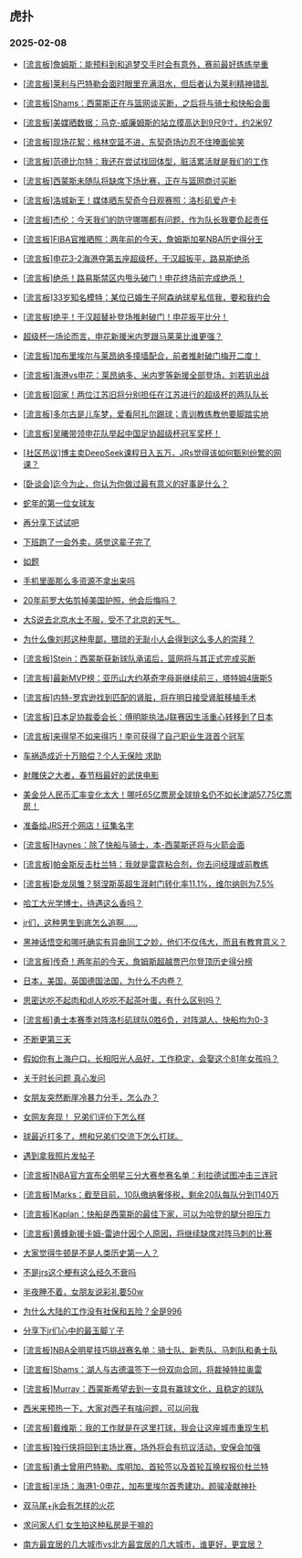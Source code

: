 ## 虎扑 
### 2025-02-08

+ [[流言板]詹姆斯：能预料到和追梦交手时会有意外，赛前最好练练举重](https://bbs.hupu.com/630451003.html)

+ [[流言板]莱利与巴特勒会面时眼里充满泪水，但后者认为莱利精神错乱](https://bbs.hupu.com/630455195.html)

+ [[流言板]Shams：西蒙斯正在与篮网谈买断，之后将与骑士和快船会面](https://bbs.hupu.com/630455603.html)

+ [[流言板]美媒晒数据：马克-威廉姆斯的站立摸高达到9尺9寸，约2米97](https://bbs.hupu.com/630453943.html)

+ [[流言板]现场花絮：格林空篮不进，东契奇场边忍不住掩面偷笑](https://bbs.hupu.com/630452891.html)

+ [[流言板]范德比尔特：我还在尝试找回体型，脏活累活就是我们的工作](https://bbs.hupu.com/630452424.html)

+ [[流言板]西蒙斯未随队将缺席下场比赛，正在与篮网商讨买断](https://bbs.hupu.com/630455533.html)

+ [[流言板]洛城新王！媒体晒东契奇今日观赛照：洛杉矶爱卢卡](https://bbs.hupu.com/630453226.html)

+ [[流言板]杰伦：今天我们的防守哪哪都有问题，作为队长我要负起责任](https://bbs.hupu.com/630451738.html)

+ [[流言板]FIBA官推晒照：两年前的今天，詹姆斯加冕NBA历史得分王](https://bbs.hupu.com/630452059.html)

+ [[流言板]申花3-2海港夺第五座超级杯，于汉超扳平，路易斯绝杀](https://bbs.hupu.com/630454089.html)

+ [[流言板]绝杀！路易斯禁区内甩头破门！申花终场前完成绝杀！](https://bbs.hupu.com/630454058.html)

+ [[流言板]33岁知名模特：某位已婚生子阿森纳球星私信我，要和我约会](https://bbs.hupu.com/630439870.html)

+ [[流言板]绝平！于汉超替补登场推射破门！申花扳平比分！](https://bbs.hupu.com/630454010.html)

+ [超级杯一场论而言，申花新援米内罗跟马莱莱比谁更强？](https://bbs.hupu.com/630454119.html)

+ [[流言板]加布里埃尔与莱昂纳多撞墙配合，前者推射破门梅开二度！](https://bbs.hupu.com/630453806.html)

+ [[流言板]海港vs申花：莱昂纳多、米内罗等新援全部登场，刘若钒出战](https://bbs.hupu.com/630451077.html)

+ [[流言板]回家！两位江苏旧将分别担任在江苏进行的超级杯的两队队长](https://bbs.hupu.com/630451382.html)

+ [[流言板]多尔古是儿车梦，爱看阿扎尔踢球；青训教练教他要脚踏实地](https://bbs.hupu.com/630443744.html)

+ [[流言板]吴曦带领申花队举起中国足协超级杯冠军奖杯！](https://bbs.hupu.com/630454521.html)

+ [[社区热议]博主卖DeepSeek课程日入五万，JRs觉得该如何甄别纷繁的网课？](https://bbs.hupu.com/630450984.html)

+ [[卧谈会]迄今为止，你认为你做过最有意义的好事是什么？](https://bbs.hupu.com/630453408.html)

+ [蛇年的第一位女球友](https://bbs.hupu.com/630451810.html)

+ [再分享下试试吧](https://bbs.hupu.com/630451056.html)

+ [下班跑了一会外卖，感觉这辈子完了](https://bbs.hupu.com/630454203.html)

+ [如题](https://bbs.hupu.com/630454662.html)

+ [手机里面那么多资源不拿出来吗](https://bbs.hupu.com/630452369.html)

+ [20年前罗大佑剪掉美国护照，他会后悔吗？](https://bbs.hupu.com/630451072.html)

+ [大S说去北京水土不服，受不了北京的天气。](https://bbs.hupu.com/630453703.html)

+ [为什么像刘邦这种卑鄙，猥琐的无耻小人会得到这么多人的崇拜？](https://bbs.hupu.com/630451461.html)

+ [[流言板]Stein：西蒙斯获新球队承诺后，篮网将与其正式完成买断](https://bbs.hupu.com/630455937.html)

+ [[流言板]最新MVP榜：亚历山大约基奇字母哥继续前三，塔特姆4唐斯5](https://bbs.hupu.com/630455289.html)

+ [[流言板]内特-罗宾逊找到匹配的肾脏，将在明日接受肾脏移植手术](https://bbs.hupu.com/630455134.html)

+ [[流言板]日本足协裁委会长：傅明能执法J联赛因生活重心转移到了日本](https://bbs.hupu.com/630455643.html)

+ [[流言板]来得早不如来得巧！李可获得了自己职业生涯首个冠军](https://bbs.hupu.com/630454588.html)

+ [车祸造成近十万赔偿？个人无保险 求助](https://bbs.hupu.com/630453490.html)

+ [射雕侠之大者，春节档最好的武侠电影](https://bbs.hupu.com/630453829.html)

+ [美金兑人民币汇率变化太大！哪吒65亿票房全球排名仍不如长津湖57.75亿票房！](https://bbs.hupu.com/630452010.html)

+ [准备给JRS开个网店！征集名字](https://bbs.hupu.com/630453618.html)

+ [[流言板]Haynes：除了快船与骑士，本-西蒙斯还将与火箭会面](https://bbs.hupu.com/630455850.html)

+ [[流言板]帕金斯反击杜兰特：我就是雷霆粘合剂，你去问经理或前教练](https://bbs.hupu.com/630456122.html)

+ [[流言板]卧龙凤雏？努涅斯英超生涯射门转化率11.1%，维尔纳则为7.5%](https://bbs.hupu.com/630452476.html)

+ [哈工大光学博士，待遇这么香吗？](https://bbs.hupu.com/630454311.html)

+ [jr们，这种男生到底怎么追啊……](https://bbs.hupu.com/630456839.html)

+ [黑神话悟空和哪吒确实有异曲同工之妙，他们不仅伟大，而且有教育意义？](https://bbs.hupu.com/630453957.html)

+ [[流言板]传奇！两年前的今天，詹姆斯超越贾巴尔登顶历史得分榜](https://bbs.hupu.com/630456207.html)

+ [日本，美国，英国德国法国，为什么不内卷？](https://bbs.hupu.com/630455450.html)

+ [思密达吃不起肉和dl人吃吃不起茶叶蛋，有什么区别吗？](https://bbs.hupu.com/630453826.html)

+ [[流言板]勇士本赛季对阵洛杉矶球队0胜6负，对阵湖人、快船均为0-3](https://bbs.hupu.com/630454864.html)

+ [不断更第三天](https://bbs.hupu.com/630454781.html)

+ [假如你有上海户口，长相阳光人品好，工作稳定，会娶这个81年女孩吗？](https://bbs.hupu.com/630455314.html)

+ [关于时长问题 真心发问](https://bbs.hupu.com/630456612.html)

+ [女朋友突然断崖冷暴力分手，怎么办？](https://bbs.hupu.com/630454619.html)

+ [女网友奔现！ 兄弟们评价下怎么样](https://bbs.hupu.com/630456101.html)

+ [球最近打多了，想和兄弟们交流下怎么打球。](https://bbs.hupu.com/630454941.html)

+ [遇到拿我照片发帖子](https://bbs.hupu.com/630456018.html)

+ [[流言板]NBA官方宣布全明星三分大赛参赛名单：利拉德试图冲击三连冠](https://bbs.hupu.com/630457451.html)

+ [[流言板]Marks：截至目前，10队缴纳奢侈税，剩余20队每队分到1140万](https://bbs.hupu.com/630457172.html)

+ [[流言板]Kaplan：快船是西蒙斯的最佳下家，可以为哈登的腿分担压力](https://bbs.hupu.com/630457030.html)

+ [[流言板]黄蜂新援卡姆-雷迪什因个人原因，将继续缺席对阵马刺的比赛](https://bbs.hupu.com/630455560.html)

+ [大家觉得牛顿是不是人类历史第一人？](https://bbs.hupu.com/630456639.html)

+ [不是jrs这个梗有这么经久不衰吗](https://bbs.hupu.com/630457330.html)

+ [半夜睡不着，女朋友说彩礼要50w](https://bbs.hupu.com/630457029.html)

+ [为什么大陆的工作没有社保和五险？全是996](https://bbs.hupu.com/630457344.html)

+ [分享下jr们心中的最玉脚丫子](https://bbs.hupu.com/630457317.html)

+ [[流言板]NBA全明星技巧挑战赛名单：骑士队、新秀队、马刺队和勇士队](https://bbs.hupu.com/630457472.html)

+ [[流言板]Shams：湖人与古德温签下一份双向合同，将裁掉特拉奥雷](https://bbs.hupu.com/630457521.html)

+ [[流言板]Murray：西蒙斯希望去到一支具有赢球文化，且稳定的球队](https://bbs.hupu.com/630457102.html)

+ [西米来预热一下，大家对西子有啥问题，可以问我](https://bbs.hupu.com/630456345.html)

+ [[流言板]戴维斯：我的工作就是在这里打球，我会让这座城市重现生机](https://bbs.hupu.com/630457436.html)

+ [[流言板]独行侠将回到主场比赛，场外将会有抗议活动，安保会加强](https://bbs.hupu.com/630457706.html)

+ [[流言板]勇士曾用巴特勒、库明加、首轮签以及首轮互换权报价杜兰特](https://bbs.hupu.com/630457793.html)

+ [[流言板]半场：海港1-0申花，加布里埃尔首秀建功，颜骏凌献神扑](https://bbs.hupu.com/630452968.html)

+ [双马尾+jk会有怎样的火花](https://bbs.hupu.com/630456923.html)

+ [求问家人们 女生拍这种私房是干嘛的](https://bbs.hupu.com/630456831.html)

+ [南方最宜居的几大城市vs北方最宜居的几大城市，谁更好，更宜居？](https://bbs.hupu.com/630456503.html)


